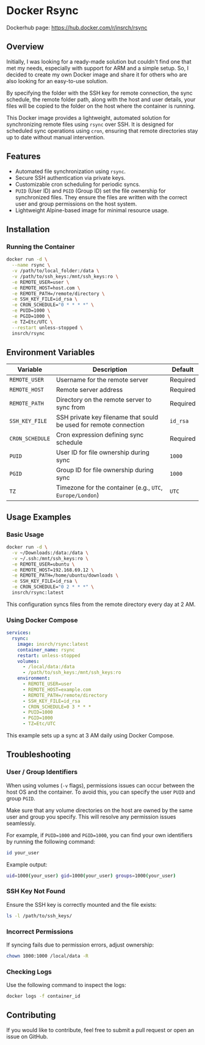 # Docker Rsync

Dockerhub page: https://hub.docker.com/r/insrch/rsync

## Overview

Initially, I was looking for a ready-made solution but couldn't find one that met my needs, especially with support for ARM and a simple setup. So, I decided to create my own Docker image and share it for others who are also looking for an easy-to-use solution.

By specifying the folder with the SSH key for remote connection, the sync schedule, the remote folder path, along with the host and user details, your files will be copied to the folder on the host where the container is running.

This Docker image provides a lightweight, automated solution for synchronizing remote files using `rsync` over SSH. It is designed for scheduled sync operations using `cron`, ensuring that remote directories stay up to date without manual intervention.

## Features

- Automated file synchronization using `rsync`.
- Secure SSH authentication via private keys.
- Customizable cron scheduling for periodic syncs.
- `PUID` (User ID) and `PGID` (Group ID) set the file ownership for synchronized files. They ensure the files are written with the correct user and group permissions on the host system.
- Lightweight Alpine-based image for minimal resource usage.

## Installation

### Running the Container

```sh
docker run -d \
  --name rsync \
  -v /path/to/local_folder:/data \
  -v /path/to/ssh_keys:/mnt/ssh_keys:ro \
  -e REMOTE_USER=user \
  -e REMOTE_HOST=host.com \
  -e REMOTE_PATH=/remote/directory \
  -e SSH_KEY_FILE=id_rsa \
  -e CRON_SCHEDULE="0 * * * *" \
  -e PUID=1000 \
  -e PGID=1000 \
  -e TZ=Etc/UTC \
  --restart unless-stopped \
  insrch/rsync
```

## Environment Variables

| Variable        | Description                                                       | Default  |
| --------------- | ----------------------------------------------------------------- | -------- |
| `REMOTE_USER`   | Username for the remote server                                    | Required |
| `REMOTE_HOST`   | Remote server address                                             | Required |
| `REMOTE_PATH`   | Directory on the remote server to sync from                       | Required |
| `SSH_KEY_FILE`  | SSH private key filename that sould be used for remote connection | `id_rsa` |
| `CRON_SCHEDULE` | Cron expression defining sync schedule                            | Required |
| `PUID`          | User ID for file ownership during sync                            | `1000`   |
| `PGID`          | Group ID for file ownership during sync                           | `1000`   |
| `TZ`            | Timezone for the container (e.g., `UTC`, `Europe/London`)         | `UTC`    |

## Usage Examples

### Basic Usage

```sh
docker run -d \
  -v ~/Downloads:/data:/data \
  -v ~/.ssh:/mnt/ssh_keys:ro \
  -e REMOTE_USER=ubuntu \
  -e REMOTE_HOST=192.168.69.12 \
  -e REMOTE_PATH=/home/ubuntu/downloads \
  -e SSH_KEY_FILE=id_rsa \
  -e CRON_SCHEDULE="0 2 * * *" \
  insrch/rsync:latest
```

This configuration syncs files from the remote directory every day at 2 AM.

### Using Docker Compose

```yaml
services:
  rsync:
    image: insrch/rsync:latest
    container_name: rsync
    restart: unless-stopped
    volumes:
      - /local/data:/data
      - /path/to/ssh_keys:/mnt/ssh_keys:ro
    environment:
      - REMOTE_USER=user
      - REMOTE_HOST=example.com
      - REMOTE_PATH=/remote/directory
      - SSH_KEY_FILE=id_rsa
      - CRON_SCHEDULE=0 3 * * *
      - PUID=1000
      - PGID=1000
      - TZ=Etc/UTC
```

This example sets up a sync at 3 AM daily using Docker Compose.

## Troubleshooting

### User / Group Identifiers

When using volumes (`-v` flags), permissions issues can occur between the host OS and the container. To avoid this, you can specify the user `PUID` and group `PGID`.

Make sure that any volume directories on the host are owned by the same user and group you specify. This will resolve any permission issues seamlessly.

For example, if `PUID=1000` and `PGID=1000`, you can find your own identifiers by running the following command:

```sh
id your_user
```

Example output:

```sh
uid=1000(your_user) gid=1000(your_user) groups=1000(your_user)
```

### SSH Key Not Found

Ensure the SSH key is correctly mounted and the file exists:

```sh
ls -l /path/to/ssh_keys/
```

### Incorrect Permissions

If syncing fails due to permission errors, adjust ownership:

```sh
chown 1000:1000 /local/data -R
```

### Checking Logs

Use the following command to inspect the logs:

```sh
docker logs -f container_id
```

## Contributing

If you would like to contribute, feel free to submit a pull request or open an issue on GitHub.

